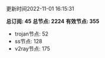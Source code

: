 更新时间2022-11-01 16:15:31

**总订阅: 45**
**总节点: 2224**
**有效节点: 355**
- trojan节点: 52
- ss节点: 128
- v2ray节点: 175
